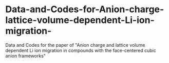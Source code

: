# Data-and-Codes-for-Anion-charge-lattice-volume-dependent-Li-ion-migration-
Data and Codes for the paper of "Anion charge and lattice volume dependent Li ion migration in compounds with the face-centered cubic anion frameworks"
